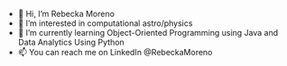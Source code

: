 - 👋 Hi, I’m Rebecka Moreno 
- 👀 I’m interested in computational astro/physics 
- 🌱 I’m currently learning Object-Oriented Programming using Java and Data Analytics Using Python 
- 📫 You can reach me on LinkedIn @RebeckaMoreno 

<!---
withaknotanh/withaknotanh is a ✨ special ✨ repository because its `README.md` (this file) appears on your GitHub profile.
You can click the Preview link to take a look at your changes.
--->
